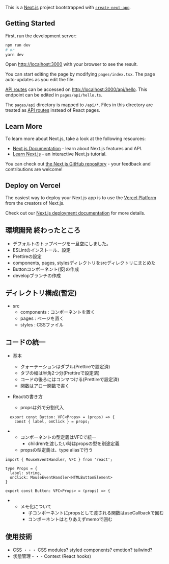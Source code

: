 This is a [Next.js](https://nextjs.org/) project bootstrapped with [`create-next-app`](https://github.com/vercel/next.js/tree/canary/packages/create-next-app).

## Getting Started

First, run the development server:

```bash
npm run dev
# or
yarn dev
```

Open [http://localhost:3000](http://localhost:3000) with your browser to see the result.

You can start editing the page by modifying `pages/index.tsx`. The page auto-updates as you edit the file.

[API routes](https://nextjs.org/docs/api-routes/introduction) can be accessed on [http://localhost:3000/api/hello](http://localhost:3000/api/hello). This endpoint can be edited in `pages/api/hello.ts`.

The `pages/api` directory is mapped to `/api/*`. Files in this directory are treated as [API routes](https://nextjs.org/docs/api-routes/introduction) instead of React pages.

## Learn More

To learn more about Next.js, take a look at the following resources:

- [Next.js Documentation](https://nextjs.org/docs) - learn about Next.js features and API.
- [Learn Next.js](https://nextjs.org/learn) - an interactive Next.js tutorial.

You can check out [the Next.js GitHub repository](https://github.com/vercel/next.js/) - your feedback and contributions are welcome!

## Deploy on Vercel

The easiest way to deploy your Next.js app is to use the [Vercel Platform](https://vercel.com/new?utm_medium=default-template&filter=next.js&utm_source=create-next-app&utm_campaign=create-next-app-readme) from the creators of Next.js.

Check out our [Next.js deployment documentation](https://nextjs.org/docs/deployment) for more details.

## 環境開発 終わったところ
- デフォルトのトップページを一旦空にしました。
- ESLintのインストール、設定
- Prettireの設定
- components, pages, stylesディレクトリをsrcディレクトリにまとめた
- Buttonコンポーネント(仮)の作成
- developブランチの作成

## ディレクトリ構成(暫定)
- src
  - components : コンポーネントを置く
  - pages : ページを置く
  - styles : CSSファイル

## コードの統一
- 基本
  - クォーテーションはダブル(Prettireで設定済)
  - タブの幅は半角2つ分(Prettireで設定済)
  - コードの後ろにはコンマつける(Prettireで設定済)
  - 関数はアロー関数で書く

- Reactの書き方
  - propsは外で分割代入
```
  export const Button: VFC<Props> = (props) => {
    const { label, onClick } = props;
```
- 
  - コンポーネントの型定義はVFCで統一
    - childrenを渡したい時はpropsの型を別途定義
  - propsの型定義は、type aliasで行う
```
import { MouseEventHandler, VFC } from 'react';

type Props = {
  label: string,
  onClick: MouseEventHandler<HTMLButtonElement>
}
  
export const Button: VFC<Props> = (props) => {
```
- 
  - メモ化について
    - 子コンポーネントにpropsとして渡される関数はuseCallbackで囲む
    - コンポーネントはとりあえずmemoで囲む


## 使用技術
- CSS  ・・・ CSS modules? styled components? emotion? tailwind?
- 状態管理・・・Context (React hooks)
